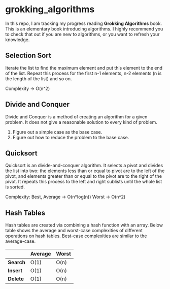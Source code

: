 # grokking_algorithms

In this repo, I am tracking my progress reading **Grokking Algorithms** book. This is an elementary book introducing algorithms. I highly recommend you to check that out if you are new to algorithms, or you want to refresh your knowledge.

## Selection Sort

Iterate the list to find the maximum element and put this element to the end of the list. Repeat this process for the first n-1 elements, n-2 elements (n is the length of the list) and so on.

Complexity -> O(n^2)

## Divide and Conquer

Divide and Conquer is a method of creating an algorithm for a given problem. It does not give a reasonable solution to every kind of problem.

1. Figure out a simple case as the base case.
2. Figure out how to reduce the problem to the base case.

## Quicksort

Quicksort is an divide-and-conquer algorithm. It selects a pivot and divides the list into two: the elements less than or equal to pivot are to the left of the pivot, and elements greater than or equal to the pivot are to the right of the pivot. It repeats this process to the left and right sublists until the whole list is sorted.

Complexity:
Best, Average -> O(n*log(n))
Worst -> O(n^2)

## Hash Tables

Hash tables are created via combining a hash function with an array. Below table shows the average and worst-case complexities of different operations on hash tables. Best-case complexities are similar to the average-case.

| | Average | Worst |
| --- | --- | --- |
| **Search** | O(1) | O(n) |
| **Insert** | O(1) | O(n) |
| **Delete** | O(1) | O(n) |